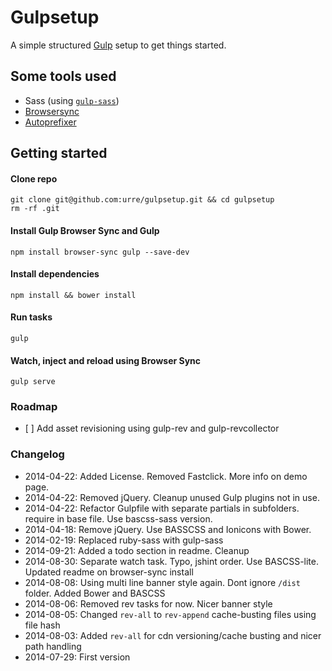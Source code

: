 # Gulpsetup

A simple structured [Gulp](http://gulpjs.com) setup to get things started.

## Some tools used

+ Sass (using [``gulp-sass``](https://www.npmjs.com/package/gulp-sass))
+ [Browsersync](http://browsersync.io)
+ [Autoprefixer](https://github.com/ai/autoprefixer)

## Getting started

#### Clone repo

	git clone git@github.com:urre/gulpsetup.git && cd gulpsetup
	rm -rf .git

#### Install Gulp Browser Sync and Gulp

	npm install browser-sync gulp --save-dev

#### Install dependencies

	npm install && bower install

#### Run tasks

	gulp

#### Watch, inject and reload using Browser Sync

	gulp serve

### Roadmap

- [ ] Add asset revisioning using gulp-rev and gulp-revcollector

### Changelog

+ 2014-04-22: Added License. Removed Fastclick. More info on demo page.
+ 2014-04-22: Removed jQuery. Cleanup unused Gulp plugins not in use. 
+ 2014-04-22: Refactor Gulpfile with separate partials in subfolders. require in base file. Use bascss-sass version.
+ 2014-04-18: Remove jQuery. Use BASSCSS and Ionicons with Bower.
+ 2014-02-19: Replaced ruby-sass with gulp-sass
+ 2014-09-21: Added a todo section in readme. Cleanup
+ 2014-08-30: Separate watch task. Typo, jshint order. Use BASCSS-lite. Updated readme on browser-sync install
+ 2014-08-08: Using multi line banner style again. Dont ignore `/dist` folder. Added Bower and BASCSS
+ 2014-08-06: Removed rev tasks for now. Nicer banner style
+ 2014-08-05: Changed `rev-all` to `rev-append` cache-busting files using file hash
+ 2014-08-03: Added `rev-all` for cdn versioning/cache busting and nicer path handling
+ 2014-07-29: First version